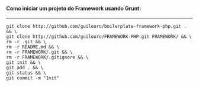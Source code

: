 #### Como iniciar um projeto do Framework usando Grunt:
---
```shell
git clone http://github.com/guilouro/boilerplate-framework-php.git . && \
git clone http://github.com/guilouro/FRAMEWORK-PHP.git FRAMEWORK/ && \
rm -r .git && \
rm -r README.md && \
rm -r FRAMEWORK/.git && \
rm -r FRAMEWORK/.gitignore && \
git init && \
git add . && \
git status && \
git commit -m "Init"
```
